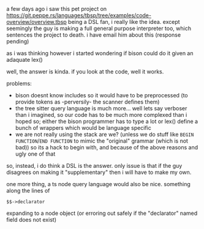 a few days ago i saw this pet project on https://git.peppe.rs/languages/tbsp/tree/examples/code-overview/overview.tbsp
being a DSL fan, i really like the idea.
except seemingly the guy is making a full general purpose interpreter too,
which sentences the project to death.
i have email him about this (response pending)

as i was thinking however i started wondering if bison could do it
given an adaquate lex()

well, the answer is kinda.
if you look at the code, well it works.

problems:
 + bison doesnt know includes so it would have to be preprocessed
    (to provide tokens as -perversily- the scanner defines them)
 + the tree sitter query language is much more...
    well lets say verboser than i imagined, so our code has to be much
    more complexed than i hoped so;
    either the bison programmer has to type a lot or lex()
    define a bunch of wrappers which would be language specific
 + we are not really using the stack are we?
   (unless we do stuff like `BEGIN FUNCTION`/`END FUNCTION`
    to mimic the "original" grammar (which is not bad))
   so its a hack to begin with,
   and because of the above reasons and ugly one of that

so, instead, i do think a DSL is the answer.
only issue is that if the guy disagrees on making it "supplementary"
then i will have to make my own.

one more thing, a ts node query language would also be nice.
something along the lines of
```
$$->declarator
```
expanding to a node object
(or erroring out safely if the "declarator" named field does not exist)
